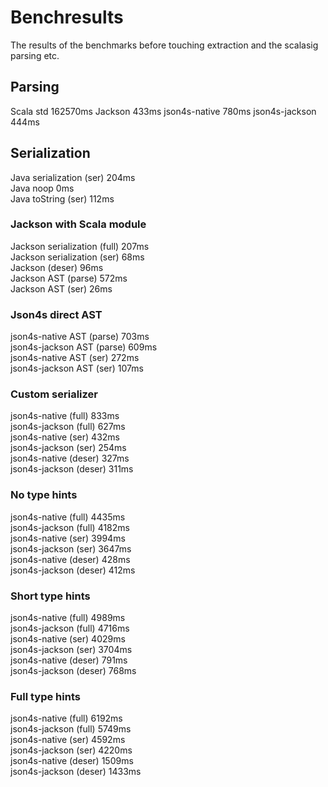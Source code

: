 # Benchresults
The results of the benchmarks before touching extraction and the scalasig parsing etc.

## Parsing

Scala std	 162570ms
Jackson	        433ms
json4s-native	780ms
json4s-jackson	444ms

## Serialization
Java serialization (ser)          204ms  
Java noop                           0ms  
Java toString (ser)               112ms  

### Jackson with Scala module
Jackson serialization (full)      207ms  
Jackson serialization (ser)        68ms  
Jackson (deser)                    96ms  
Jackson AST (parse)               572ms  
Jackson AST (ser)                  26ms  

### Json4s direct AST
json4s-native AST (parse)         703ms  
json4s-jackson AST (parse)        609ms  
json4s-native AST (ser)           272ms  
json4s-jackson AST (ser)          107ms  

### Custom serializer
json4s-native (full)              833ms  
json4s-jackson (full)             627ms  
json4s-native (ser)               432ms  
json4s-jackson (ser)              254ms  
json4s-native (deser)             327ms  
json4s-jackson (deser)            311ms  
  
### No type hints
json4s-native (full)             4435ms  
json4s-jackson (full)            4182ms  
json4s-native (ser)              3994ms  
json4s-jackson (ser)             3647ms  
json4s-native (deser)             428ms  
json4s-jackson (deser)            412ms  

### Short type hints
json4s-native (full)             4989ms  
json4s-jackson (full)            4716ms  
json4s-native (ser)              4029ms  
json4s-jackson (ser)             3704ms  
json4s-native (deser)             791ms  
json4s-jackson (deser)            768ms  
  
### Full type hints
json4s-native (full)             6192ms  
json4s-jackson (full)            5749ms  
json4s-native (ser)              4592ms  
json4s-jackson (ser)             4220ms  
json4s-native (deser)            1509ms  
json4s-jackson (deser)           1433ms
